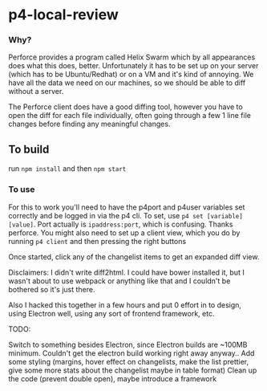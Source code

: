 # p4-local-review


### Why?
Perforce provides a program called Helix Swarm which by all appearances does what this does, better. Unfortunately it has to be set up on your server (which has to be Ubuntu/Redhat) or on a VM and it's kind of annoying. We have all the data we need on our machines, so we should be able to diff without a server.

The Perforce client does have a good diffing tool, however you have to open the diff for each file individually, often going through a few 1 line file changes before finding any meaningful changes. 

## To build
run `npm install`
and then `npm start`

### To use

For this to work you'll need to have the p4port and p4user variables set correctly and be logged in via the p4 cli. 
To set, use `p4 set [variable] [value]`. Port actually is `ipaddress:port`, which is confusing. Thanks perforce. You might also need to set up a client view, which you do by running `p4 client` and then pressing the right buttons

Once started, click any of the changelist items to get an expanded diff view.

Disclaimers: I didn't write diff2html. I could have bower installed it, but I wasn't about to use webpack or anything like that and I couldn't be bothered so it's just there. 

Also I hacked this together in a few hours and put 0 effort in to design, using Electron well, using any sort of frontend framework, etc.

TODO:

Switch to something besides Electron, since Electron builds are ~100MB minimum. Couldn't get the electron build working right away anyway..
Add some styling (margins, hover effect on changelists, make the list prettier, give some more stats about the changelist maybe in table format)
Clean up the code (prevent double open), maybe introduce a framework
